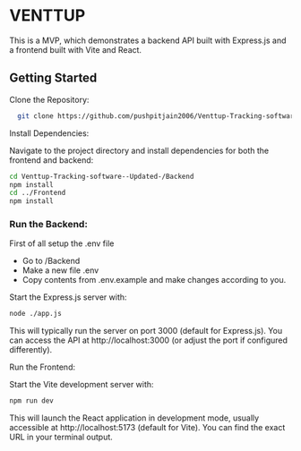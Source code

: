 # VENTTUP

This is a MVP, which demonstrates a backend API built with Express.js and a frontend built with Vite and React.

## Getting Started

Clone the Repository:

```bash
  git clone https://github.com/pushpitjain2006/Venttup-Tracking-software--Updated-.git
```

Install Dependencies:   

Navigate to the project directory and install dependencies for both the frontend and backend:

```bash
cd Venttup-Tracking-software--Updated-/Backend
npm install
cd ../Frontend
npm install
```


### Run the Backend:


First of all setup the .env file 
- Go to /Backend
- Make a new file .env
- Copy contents from .env.example and make changes according to you.

Start the Express.js server with:
```bash
node ./app.js
```

This will typically run the server on port 3000 (default for Express.js). You can access the API at http://localhost:3000 (or adjust the port if configured differently).

Run the Frontend:

Start the Vite development server with:

```bash
npm run dev
```

This will launch the React application in development mode, usually accessible at http://localhost:5173 (default for Vite). You can find the exact URL in your terminal output.

